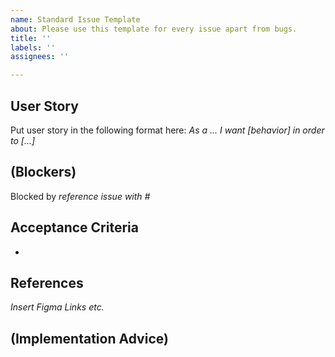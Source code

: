 ```yaml
---
name: Standard Issue Template
about: Please use this template for every issue apart from bugs.
title: ''
labels: ''
assignees: ''

---
```


## User Story
Put user story in the following format here: _As a ... I want [behavior] in order to [...]_

## (Blockers) 
Blocked by _reference issue with #_

## Acceptance Criteria
- 

## References
_Insert Figma Links etc._

## (Implementation Advice)
